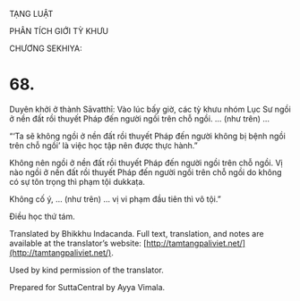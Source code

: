 

TẠNG LUẬT

PHÂN TÍCH GIỚI TỲ KHƯU

CHƯƠNG SEKHIYA:

# 68.

Duyên khởi ở thành Sāvatthī: Vào lúc bấy giờ, các tỳ khưu nhóm Lục Sư ngồi ở nền đất rồi thuyết Pháp đến người ngồi trên chỗ ngồi. … (như trên) …

“‘Ta sẽ không ngồi ở nền đất rồi thuyết Pháp đến người không bị bệnh ngồi trên chỗ ngồi’ là việc học tập nên được thực hành.”

Không nên ngồi ở nền đất rồi thuyết Pháp đến người ngồi trên chỗ ngồi. Vị nào ngồi ở nền đất rồi thuyết Pháp đến người ngồi trên chỗ ngồi do không có sự tôn trọng thì phạm tội dukkaṭa.

Không cố ý, … (như trên) … vị vi phạm đầu tiên thì vô tội.”

Điều học thứ tám.

Translated by Bhikkhu Indacanda. Full text, translation, and notes are available at the translator’s website: [http://tamtangpaliviet.net/](http://tamtangpaliviet.net/).

Used by kind permission of the translator.

Prepared for SuttaCentral by Ayya Vimala.